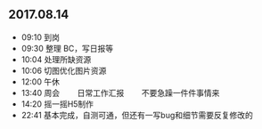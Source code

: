 ## 2017.08.14
* 09:10 到岗
* 09:30 整理 BC，写日报等
* 10:04 处理所缺资源 
* 10:06 切图优化图片资源
* 12:00 午休
* 13:40 周会
        日常工作汇报
        不要急躁一件件事情来
* 14:20 摇一摇H5制作
* 22:41 基本完成，自测可通，但还有一写bug和细节需要反复修改的
